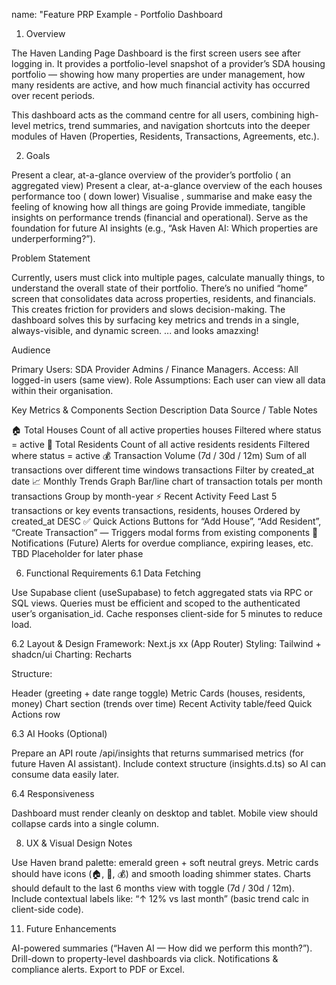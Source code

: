 name: "Feature PRP Example - Portfolio Dashboard
1. Overview

The Haven Landing Page Dashboard is the first screen users see after logging in. It provides a portfolio-level snapshot of a provider’s SDA housing portfolio — showing how many properties are under management, how many residents are active, and how much financial activity has occurred over recent periods.

This dashboard acts as the command centre for all users, combining high-level metrics, trend summaries, and navigation shortcuts into the deeper modules of Haven (Properties, Residents, Transactions, Agreements, etc.).

2. Goals

Present a clear, at-a-glance overview of the provider’s portfolio ( an aggregated view)
Present a clear, at-a-glance overview of the each houses performance too ( down lower)
Visualise , summarise and make easy the feeling of knowing how all things are going
Provide immediate, tangible insights on performance trends (financial and operational).
Serve as the foundation for future AI insights (e.g., “Ask Haven AI: Which properties are underperforming?”).

Problem Statement

Currently, users must click into multiple pages, calculate manually things,  to understand the overall state of their portfolio. There’s no unified “home” screen that consolidates data across properties, residents, and financials.
This creates friction for providers and slows decision-making.
The dashboard solves this by surfacing key metrics and trends in a single, always-visible, and dynamic screen.
... and looks amazxing!

Audience

Primary Users: SDA Provider Admins / Finance Managers.
Access: All logged-in users (same view).
Role Assumptions: Each user can view all data within their organisation.

Key Metrics & Components
Section	Description	Data Source / Table	Notes

🏠 Total Houses	Count of all active properties	houses	Filtered where status = active
👥 Total Residents	Count of all active residents	residents	Filtered where status = active
💰 Transaction Volume (7d / 30d / 12m)	Sum of all transactions over different time windows	transactions	Filter by created_at date
📈 Monthly Trends Graph	Bar/line chart of transaction totals per month	transactions	Group by month-year
⚡ Recent Activity Feed	Last 5 transactions or key events	transactions, residents, houses	Ordered by created_at DESC
✅ Quick Actions	Buttons for “Add House”, “Add Resident”, “Create Transaction”	—	Triggers modal forms from existing components
🔔 Notifications (Future)	Alerts for overdue compliance, expiring leases, etc.	TBD	Placeholder for later phase

6. Functional Requirements
6.1 Data Fetching

Use Supabase client (useSupabase) to fetch aggregated stats via RPC or SQL views.
Queries must be efficient and scoped to the authenticated user’s organisation_id.
Cache responses client-side for 5 minutes to reduce load.

6.2 Layout & Design
Framework: Next.js xx (App Router)
Styling: Tailwind + shadcn/ui
Charting: Recharts

Structure:

Header (greeting + date range toggle)
Metric Cards (houses, residents, money)
Chart section (trends over time)
Recent Activity table/feed
Quick Actions row

6.3 AI Hooks (Optional)

Prepare an API route /api/insights that returns summarised metrics (for future Haven AI assistant).
Include context structure (insights.d.ts) so AI can consume data easily later.

6.4 Responsiveness

Dashboard must render cleanly on desktop and tablet.
Mobile view should collapse cards into a single column.


8. UX & Visual Design Notes

Use Haven brand palette: emerald green + soft neutral greys.
Metric cards should have icons (🏠, 👥, 💰) and smooth loading shimmer states.
Charts should default to the last 6 months view with toggle (7d / 30d / 12m).
Include contextual labels like:
“↑ 12% vs last month” (basic trend calc in client-side code).

11. Future Enhancements

AI-powered summaries (“Haven AI — How did we perform this month?”).
Drill-down to property-level dashboards via click.
Notifications & compliance alerts.
Export to PDF or Excel.